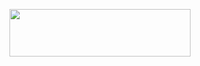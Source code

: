 <p align="left">
  <img width="320" height="84" src="https://spotify-github-profile.vercel.app/api/view?uid=ti_ll12&cover_image=true&theme=natemoo-re&show_offline=false&background_color=121212&interchange=true&bar_color=53b14f&bar_color_cover=true">
</p>
